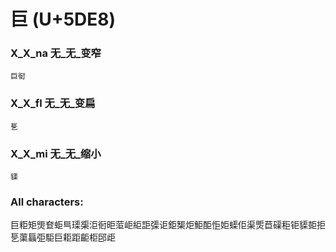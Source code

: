 # 巨 (U+5DE8) 

### X_X_na 无_无_变窄
`巨衐`

### X_X_fl 无_无_变扁
`乬`

### X_X_mi 无_无_缩小
`䝣`

### All characters:
巨粔矩煚奆蚷巪璖㮡洰衐昛菃岠䋌詎㣄讵鉅榘炬鮔䣰怇姖蟝佢渠㷡苣磲秬钜䝣壾拒乬蕖螶弡駏巨耟距䶙柜䢹歫
